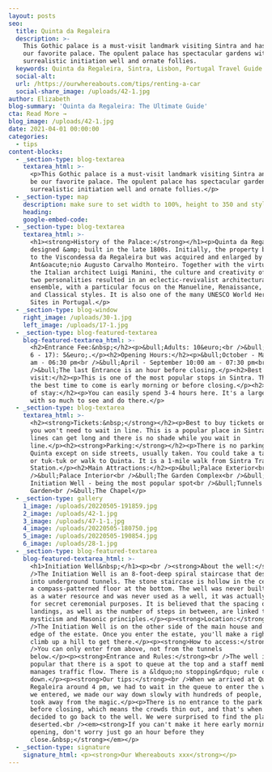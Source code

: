```yaml
---
layout: posts
seo:
  title: Quinta da Regaleira
  description: >-
    This Gothic palace is a must-visit landmark visiting Sintra and has to be
    our favorite palace. The opulent palace has spectacular gardens with a
    surrealistic initiation well and ornate follies.
  keywords: Quinta da Regaleira, Sintra, Lisbon, Portugal Travel Guide.
  social-alt:
  url: /https://ourwhereabouts.com/tips/renting-a-car
  social-share_image: /uploads/42-1.jpg
author: Elizabeth
blog-summary: 'Quinta da Regaleira: The Ultimate Guide'
cta: Read More →
blog_image: /uploads/42-1.jpg
date: 2021-04-01 00:00:00
categories:
  - tips
content-blocks:
  - _section-type: blog-textarea
    textarea_html: >-
      <p>This Gothic palace is a must-visit landmark visiting Sintra and has to
      be our favorite palace. The opulent palace has spectacular gardens with a
      surrealistic initiation well and ornate follies.</p>
  - _section-type: map
    description: make sure to set width to 100%, height to 350 and style to border 2
    heading:
    google-embed-code:
  - _section-type: blog-textarea
    textarea_html: >-
      <h1><strong>History of the Palace:</strong></h1><p>Quinta da Regaleira was
      designed &amp; built in the late 1800s. Initially, the property belonged
      to the Viscondessa da Regaleira but was acquired and enlarged by
      Ant&oacute;nio Augusto Carvalho Monteiro. Together with the virtuosity of
      the Italian architect Luigi Manini, the culture and creativity of these
      two personalities resulted in an eclectic-revivalist architectural
      ensemble, with a particular focus on the Manueline, Renaissance, Medieval
      and Classical styles. It is also one of the many UNESCO World Heritage
      Sites in Portugal.</p>
  - _section-type: blog-window
    right_image: /uploads/30-1.jpg
    left_image: /uploads/17-1.jpg
  - _section-type: blog-featured-textarea
    blog-featured-textarea_html: >-
      <h2>Entrance Fee:&nbsp;</h2><p>&bull;Adults: 10&euro;<br />&bull;Kids (age
      6 - 17): 5&euro;.</p><h2>Opening Hours:</h2><p>&bull;October - March 10:00
      am - 06:30 pm<br />&bull;April - September 10:00 am - 07:30 pm<br
      />&bull;The last Entrance is an hour before closing.</p><h2>Best time to
      visit:</h2><p>This is one of the most popular stops in Sintra. Therefore,
      the best time to come is early morning or before closing.</p><h2>Duration
      of stay:</h2><p>You can easily spend 3-4 hours here. It's a large complex
      with so much to see and do there.</p>
  - _section-type: blog-textarea
    textarea_html: >-
      <h2><strong>Tickets:&nbsp;</strong></h2><p>Best to buy tickets online so
      you won't need to wait in line. This is a popular place in Sintra and the
      lines can get long and there is no shade while you wait in
      line.</p><h2><strong>Parking:</strong></h2><p>There is no parking at
      Quinta except on side streets, usually taken. You could take a taxi, bus,
      or tuk-tuk or walk to Quinta. It is a 1-mile walk from Sintra Train
      Station.</p><h2>Main Attractions:</h2><p>&bull;Palace Exterior<br
      />&bull;Palace Interior<br />&bull;The Garden Complex<br />&bull;The
      Initiation Well - being the most popular spot<br />&bull;Tunnels in the
      Garden<br />&bull;The Chapel</p>
  - _section-type: gallery
    1_image: /uploads/20220505-191859.jpg
    2_image: /uploads/42-1.jpg
    3_image: /uploads/47-1-1.jpg
    4_image: /uploads/20220505-180750.jpg
    5_image: /uploads/20220505-190854.jpg
    6_image: /uploads/28-1.jpg
  - _section-type: blog-featured-textarea
    blog-featured-textarea_html: >-
      <h1>Initiation Well&nbsp;</h1><p><br /><strong>About the well:</strong><br
      />The Initiation Well is an 8-foot-deep spiral staircase that descends
      into underground tunnels. The stone staircase is hollow in the center with
      a compass-patterned floor at the bottom. The well was never built to serve
      as a water resource and was never used as a well, it was actually built
      for secret ceremonial purposes. It is believed that the spacing of these
      landings, as well as the number of steps in between, are linked to Tarot
      mysticism and Masonic principles.</p><p><strong>Location:</strong><br
      />The Initiation Well is on the other side of the main house and near the
      edge of the estate. Once you enter the estate, you'll make a right and
      climb up a hill to get there.</p><p><strong>How to access:</strong><br
      />You can only enter from above, not from the tunnels
      below.</p><p><strong>Entrance and Rules:</strong><br />The well is so
      popular that there is a spot to queue at the top and a staff member
      manages traffic flow. There is a &ldquo;no stopping&rdquo; rule on the way
      down.</p><p><strong>Our tips:</strong><br />When we arrived at Quinta da
      Regaleira around 4 pm, we had to wait in the queue to enter the well. Once
      we entered, we made our way down slowly with hundreds of people, which
      took away from the magic.</p><p>There is no entrance to the park an hour
      before closing, which means the crowds thin out, and that's when we
      decided to go back to the well. We were surprised to find the place
      deserted.<br /><em><strong>If you can't make it here early morning for
      opening, don't worry just go an hour before they
      close.&nbsp;</strong></em></p>
  - _section-type: signature
    signature_html: <p><strong>Our Whereabouts xxx</strong></p>
---
```

